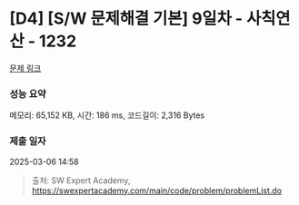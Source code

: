 # [D4] [S/W 문제해결 기본] 9일차 - 사칙연산 - 1232 

[문제 링크](https://swexpertacademy.com/main/code/problem/problemDetail.do?contestProbId=AV141J8KAIcCFAYD) 

### 성능 요약

메모리: 65,152 KB, 시간: 186 ms, 코드길이: 2,316 Bytes

### 제출 일자

2025-03-06 14:58



> 출처: SW Expert Academy, https://swexpertacademy.com/main/code/problem/problemList.do